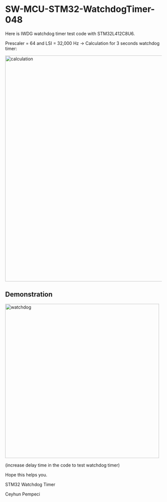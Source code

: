 # SW-MCU-STM32-WatchdogTimer-048

Here is IWDG watchdog timer test code with STM32L412C8U6. 

Prescaler = 64 and LSI = 32,000 Hz -> Calculation for 3 seconds watchdog timer:

<img width="725" alt="calculation" src="https://github.com/user-attachments/assets/f3f2e86b-3bf8-46bb-8c29-f09a8236b17e" />

## Demonstration

<img width="495" alt="watchdog" src="https://github.com/user-attachments/assets/05596c88-e2e3-4df7-ac3e-56601e5ac631" />

(increase delay time in the code to test watchdog timer)

Hope this helps you.

STM32 Watchdog Timer

Ceyhun Pempeci
